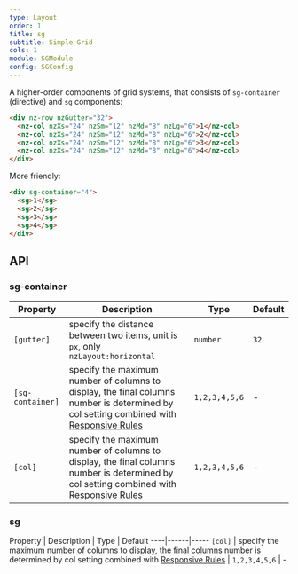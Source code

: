 ```yaml
---
type: Layout
order: 1
title: sg
subtitle: Simple Grid
cols: 1
module: SGModule
config: SGConfig
---
```


A higher-order components of grid systems, that consists of `sg-container` (directive) and `sg` components:

```html
<div nz-row nzGutter="32">
  <nz-col nzXs="24" nzSm="12" nzMd="8" nzLg="6">1</nz-col>
  <nz-col nzXs="24" nzSm="12" nzMd="8" nzLg="6">2</nz-col>
  <nz-col nzXs="24" nzSm="12" nzMd="8" nzLg="6">3</nz-col>
  <nz-col nzXs="24" nzSm="12" nzMd="8" nzLg="6">4</nz-col>
</div>
```

More friendly:

```html
<div sg-container="4">
  <sg>1</sg>
  <sg>2</sg>
  <sg>3</sg>
  <sg>4</sg>
</div>
```

## API

### sg-container

Property | Description | Type | Default
----|------|-----|------
`[gutter]` | specify the distance between two items, unit is `px`, only `nzLayout:horizontal` | `number` | `32`
`[sg-container]` | specify the maximum number of columns to display, the final columns number is determined by col setting combined with [Responsive Rules](/theme/responsive) | `1,2,3,4,5,6` | -
`[col]` | specify the maximum number of columns to display, the final columns number is determined by col setting combined with [Responsive Rules](/theme/responsive) | `1,2,3,4,5,6` | -

### sg

Property | Description | Type | Default
----|------|-----
`[col]` | specify the maximum number of columns to display, the final columns number is determined by col setting combined with [Responsive Rules](/theme/responsive) | `1,2,3,4,5,6` | -
